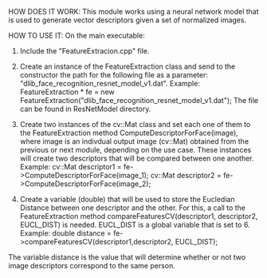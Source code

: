 HOW DOES IT WORK:
This module works using a neural network model that is used to generate vector descriptors given a set of normalized images. 



HOW TO USE IT:
On the main executable:
1) Include the "FeatureExtracion.cpp" file.

2) Create an instance of the FeatureExtraction class and send to the constructor the path for the following file as a parameter: 
    "dlib_face_recognition_resnet_model_v1.dat". 
     Example: 
         FeatureExtraction * fe = new FeatureExtraction("dlib_face_recognition_resnet_model_v1.dat");
     The file can be found in ResNetModel directory.

3) Create two instances of the cv::Mat class and set each one of them to the FeatureExtraction method ComputeDescriptorForFace(image), where image is an indivdual output image (cv::Mat) obtained from the previous or next module, depending on the use case. These instances will create two descriptors that will be compared between one another.
     Example: 
        cv::Mat descriptor1 = fe->ComputeDescriptorForFace(image_1);
        cv::Mat descriptor2 = fe->ComputeDescriptorForFace(image_2);

4) Create a variable (double) that will be used to store the Eucledian Distance between one descriptor and the other. For this, a call to the FeatureExtraction method compareFeaturesCV(descriptor1, descriptor2, EUCL_DIST) is needed. EUCL_DIST is a global variable that is set to 6.
    Example:
        double distance = fe->compareFeaturesCV(descriptor1,descriptor2, EUCL_DIST);
        
The variable distance is the value that will determine whether or not two image descriptors correspond to the same person.
